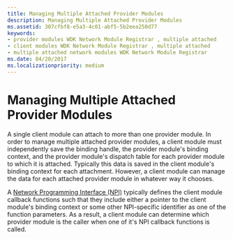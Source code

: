 ```yaml
---
title: Managing Multiple Attached Provider Modules
description: Managing Multiple Attached Provider Modules
ms.assetid: 307cfbf8-e5a3-4c01-abf5-5b2eea250d77
keywords:
- provider modules WDK Network Module Registrar , multiple attached
- client modules WDK Network Module Registrar , multiple attached
- multiple attached network modules WDK Network Module Registrar
ms.date: 04/20/2017
ms.localizationpriority: medium
---
```


# Managing Multiple Attached Provider Modules


A single client module can attach to more than one provider module. In order to manage multiple attached provider modules, a client module must independently save the binding handle, the provider module's binding context, and the provider module's dispatch table for each provider module to which it is attached. Typically this data is saved in the client module's binding context for each attachment. However, a client module can manage the data for each attached provider module in whatever way it chooses.

A [Network Programming Interface (NPI)](network-programming-interface.md) typically defines the client module callback functions such that they include either a pointer to the client module's binding context or some other NPI-specific identifier as one of the function parameters. As a result, a client module can determine which provider module is the caller when one of it's NPI callback functions is called.

 

 





